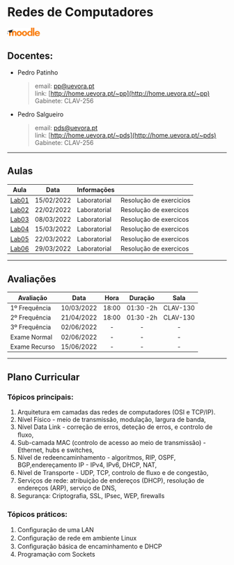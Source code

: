 # Redes de Computadores  
[ <img width="75px" src="https://github.com/GBarradas/GBarradas/blob/main/img/moodle.png?raw=true">](https://www.moodle.uevora.pt/2122/course/view.php?id=1566)
## Docentes:
- Pedro Patinho
  > email: [pp@uevora.pt](malito:pp@uevora.pt)   
    link: [http://home.uevora.pt/~pp](http://home.uevora.pt/~pp)  
    Gabinete: CLAV-256
- Pedro Salgueiro
  > email: [pds@uevora.pt](malito:pds@uevora.pt)   
    link: [http://home.uevora.pt/~pds](http://home.uevora.pt/~pds)   
    Gabinete: CLAV-256

---  
## Aulas 

|Aula                   |Data   |Informações|                        |
|-----------------------|-------|-----------|------------------------|
|[Lab01](Lab01)|15/02/2022|Laboratorial|Resolução de exercicios|
|[Lab02](Lab02)|22/02/2022|Laboratorial|Resolução de exercicos|
|[Lab03](Lab03)|08/03/2022|Laboratorial|Resolução de exercicos|
|[Lab04](Lab04)|15/03/2022|Laboratorial|Resolução de exercicos|
|[Lab05](Lab05)|22/03/2022|Laboratorial|Resolução de exercicos|
|[Lab06](Lab06)|29/03/2022|Laboratorial|Resolução de exercicos|

---
## Avaliações  

|Avaliação    |Data      |Hora |Duração|Sala    |
|-------------|----------|:---:|:-----:|:------:| 
|1º Frequência|10/03/2022|18:00|01:30 -2h|CLAV-130|
|2º Frequência|21/04/2022|18:00|01:30 -2h|CLAV-130|
|3º Frequência|02/06/2022|-|-     |-|
|Exame Normal |02/06/2022|-|-     |-|
|Exame Recurso|15/06/2022|-|-     |-|  

--- 
## Plano Curricular
### Tópicos principais:  
1. Arquitetura em camadas das redes de computadores (OSI e TCP/IP). 
2. Nível Físico - meio de transmissão, modulação, largura de banda,
3. Nível Data Link - correção de erros, deteção de erros, e controlo de ﬂuxo,
4. Sub-camada MAC (controlo de acesso ao meio de transmissão) - Ethernet, hubs e switches,
5. Nível de redeencaminhamento - algoritmos, RIP, OSPF, BGP,endereçamento IP - IPv4, IPv6, DHCP, NAT,
6. Nível de Transporte - UDP, TCP, controlo de ﬂuxo e de congestão,
7. Serviços de rede: atribuição de endereços (DHCP), resolução de endereços (ARP), serviço de DNS,
8. Segurança: Criptograﬁa, SSL, IPsec, WEP, ﬁrewalls  
### Tópicos práticos:
1. Conﬁguração de uma LAN
2. Conﬁguração de rede em ambiente Linux
3. Conﬁguração básica de encaminhamento e DHCP
4. Programação com Sockets
<style>
     .red{
         color: red;
     }
    .markdown-body blockquote {
        background:rgb(140 143 147 / 17%);
        padding: 0 1em;
        padding: 0 1em;
        color: #000000;
        border-left: 0.25em solid #007fff;
    }   
 </style>
 <link rel="icon" href="../uevora.png">